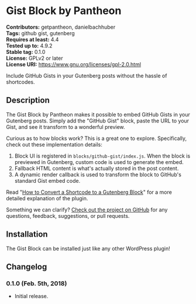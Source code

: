 # Gist Block by Pantheon #
**Contributors:** getpantheon, danielbachhuber  
**Tags:** github gist, gutenberg  
**Requires at least:** 4.4  
**Tested up to:** 4.9.2  
**Stable tag:** 0.1.0  
**License:** GPLv2 or later  
**License URI:** https://www.gnu.org/licenses/gpl-2.0.html  

Include GitHub Gists in your Gutenberg posts without the hassle of shortcodes.

## Description ##

The Gist Block by Pantheon makes it possible to embed GitHub Gists in your Gutenberg posts. Simply add the "GitHub Gist" block, paste the URL to your Gist, and see it transform to a wonderful preview.

Curious as to how blocks work? This is a great one to explore. Specifically, check out these implementation details:

1. Block UI is registered in `blocks/github-gist/index.js`. When the block is previewed in Gutenberg, custom code is used to generate the embed.
2. Fallback HTML content is what's actually stored in the post content.
3. A dynamic render callback is used to transform the block to GitHub's standard Gist embed code.

Read "[How to Convert a Shortcode to a Gutenberg Block](https://pantheon.io/blog/how-convert-shortcode-gutenberg-block)" for a more detailed explanation of the plugin.

Something we can clarify? [Check out the project on GitHub](https://github.com/pantheon-systems/github-gist-gutenberg-block/) for any questions, feedback, suggestions, or pull requests.

## Installation ##

The Gist Block can be installed just like any other WordPress plugin!

## Changelog ##

### 0.1.0 (Feb. 5th, 2018) ###
* Initial release.
